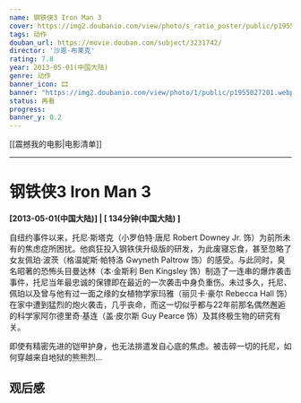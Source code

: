 ```yaml
---
name: 钢铁侠3 Iron Man 3
cover: https://img2.doubanio.com/view/photo/s_ratio_poster/public/p1955027201.webp
tags: 动作
douban_url: https://movie.douban.com/subject/3231742/
director: '沙恩·布莱克'
rating: 7.8
year: 2013-05-01(中国大陆)
genre: 动作
banner_icon: 🎞
banner: "https://img2.doubanio.com/view/photo/1/public/p1955027201.webp"
status: 再看
progress: 
banner_y: 0.2
---
```


[[震撼我的电影|电影清单]]

---

# 钢铁侠3 Iron Man 3

**[2013-05-01(中国大陆)] | [ 134分钟(中国大陆) ]** 

自纽约事件以来，托尼·斯塔克（小罗伯特·唐尼 Robert Downey Jr. 饰）为前所未有的焦虑症所困扰。他疯狂投入钢铁侠升级版的研发，为此废寝忘食，甚至忽略了女友佩珀·波茨（格温妮斯·帕特洛 Gwyneth Paltrow 饰）的感受。与此同时，臭名昭著的恐怖头目曼达林（本·金斯利 Ben Kingsley 饰）制造了一连串的爆炸袭击事件，托尼当年最忠诚的保镖即在最近的一次袭击中身负重伤。未过多久，托尼、佩珀以及曾与他有过一面之缘的女植物学家玛雅（丽贝卡·豪尔 Rebecca Hall 饰）在家中遭到猛烈的炮火袭击，几乎丧命，而这一切似乎都与22年前那名偶然邂逅的科学家阿尔德里奇·基连（盖·皮尔斯 Guy Pearce 饰）及其终极生物的研究有关。



















即使有精密先进的铠甲护身，也无法排遣发自心底的焦虑。被击碎一切的托尼，如何穿越来自地狱的熊熊烈...

## 观后感

